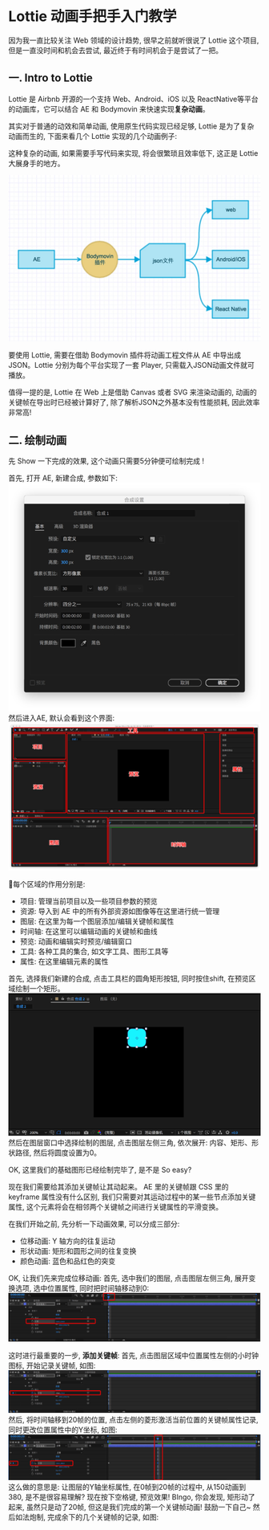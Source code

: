 # Lottie 动画手把手入门教学
因为我一直比较关注 Web 领域的设计趋势, 很早之前就听很说了 Lottie 这个项目, 但是一直没时间和机会去尝试, 最近终于有时间机会于是尝试了一把。

## 一. Intro to Lottie
Lottie 是 Airbnb 开源的一个支持 Web、Android、iOS 以及 ReactNative等平台的动画库，它可以结合 AE 和 Bodymovin 来快速实现**复杂动画**。

其实对于普通的动效和简单动画, 使用原生代码实现已经足够, Lottie 是为了复杂动画而生的, 下面来看几个 Lottie 实现的几个动画例子:

这种复杂的动画, 如果需要手写代码来实现, 将会很繁琐且效率低下, 这正是 Lottie 大展身手的地方。

![](Lottie%20%E5%8A%A8%E7%94%BB%E6%89%8B%E6%8A%8A%E6%89%8B%E5%85%A5%E9%97%A8%E6%95%99%E5%AD%A6/v2-0e4e99fb36b64d2241966fa96deadb51_r.jpg)

要使用 Lottie, 需要在借助 Bodymovin 插件将动画工程文件从 AE 中导出成 JSON。Lottie 分别为每个平台实现了一套 Player, 只需载入JSON动画文件就可播放。

值得一提的是, Lottie 在 Web 上是借助 Canvas 或者 SVG 来渲染动画的,  动画的关键帧在导出时已经被计算好了, 除了解析JSON之外基本没有性能损耗, 因此效率非常高!

## 二. 绘制动画
先 Show 一下完成的效果, 这个动画只需要5分钟便可绘制完成 !

首先, 打开 AE, 新建合成, 参数如下:
![](Lottie%20%E5%8A%A8%E7%94%BB%E6%89%8B%E6%8A%8A%E6%89%8B%E5%85%A5%E9%97%A8%E6%95%99%E5%AD%A6/DDAF8800-9F4B-4F03-963B-B8619E53A967.png)
然后进入AE, 默认会看到这个界面:
![](Lottie%20%E5%8A%A8%E7%94%BB%E6%89%8B%E6%8A%8A%E6%89%8B%E5%85%A5%E9%97%A8%E6%95%99%E5%AD%A6/B1FBA8BC-41CE-4A61-A20C-5BD60BDEFFD0.png)

每个区域的作用分别是:
* 项目: 管理当前项目以及一些项目参数的预览
* 资源: 导入到 AE 中的所有外部资源如图像等在这里进行统一管理
* 图层: 在这里为每一个图层添加/编辑关键帧和属性
* 时间轴: 在这里可以编辑动画的关键帧和曲线
* 预览: 动画和编辑实时预览/编辑窗口
* 工具: 各种工具的集合, 如文字工具、图形工具等
* 属性: 在这里编辑元素的属性

首先, 选择我们新建的合成, 点击工具栏的圆角矩形按钮, 同时按住shift, 在预览区域绘制一个矩形。 
![](Lottie%20%E5%8A%A8%E7%94%BB%E6%89%8B%E6%8A%8A%E6%89%8B%E5%85%A5%E9%97%A8%E6%95%99%E5%AD%A6/F69D1C99-584D-480E-A702-1C8EE1AE9583.png)
然后在图层窗口中选择绘制的图层, 点击图层左侧三角, 依次展开: 内容、矩形、形状路径, 然后将圆度设置为0。

OK, 这里我们的基础图形已经绘制完毕了, 是不是 So easy? 

现在我们需要给其添加关键帧让其动起来。 AE 里的关键帧跟 CSS 里的 keyframe 属性没有什么区别, 我们只需要对其运动过程中的某一些节点添加关键属性, 这个元素将会在相邻两个关键帧之间进行关键属性的平滑变换。

在我们开始之前, 先分析一下动画效果, 可以分成三部分: 
* 位移动画: Y 轴方向的往复运动
* 形状动画: 矩形和圆形之间的往复变换
* 颜色动画: 蓝色和品红色的突变

OK, 让我们先来完成位移动画:
首先, 选中我们的图层, 点击图层左侧三角, 展开变换选项, 选中位置属性, 同时把时间轴移动到0:
![](Lottie%20%E5%8A%A8%E7%94%BB%E6%89%8B%E6%8A%8A%E6%89%8B%E5%85%A5%E9%97%A8%E6%95%99%E5%AD%A6/7C5F4BA7-3C06-4AAC-98C3-A85C0BFB9A73.png)

这时进行最重要的一步, **添加关键帧**:
首先, 点击图层区域中位置属性左侧的小时钟图标, 开始记录关键帧, 如图:
![](Lottie%20%E5%8A%A8%E7%94%BB%E6%89%8B%E6%8A%8A%E6%89%8B%E5%85%A5%E9%97%A8%E6%95%99%E5%AD%A6/296B290D-68E3-419D-AF06-76DAEFA08457.png)
然后, 将时间轴移到20帧的位置,  点击左侧的菱形激活当前位置的关键帧属性记录, 同时更改位置属性中的Y坐标, 如图:
![](Lottie%20%E5%8A%A8%E7%94%BB%E6%89%8B%E6%8A%8A%E6%89%8B%E5%85%A5%E9%97%A8%E6%95%99%E5%AD%A6/04ACA68C-00A8-4C2D-A100-591AB5321249.png)
这么做的意思是: 让图层的Y轴坐标属性, 在0帧到20帧的过程中, 从150动画到380, 是不是很容易理解?
现在按下空格键, 预览效果! BIngo, 你会发现, 矩形动了起来, 虽然只是动了20帧, 但这是我们完成的第一个关键帧动画! 鼓励一下自己~
然后如法炮制, 完成余下的几个关键帧的记录, 如图:

